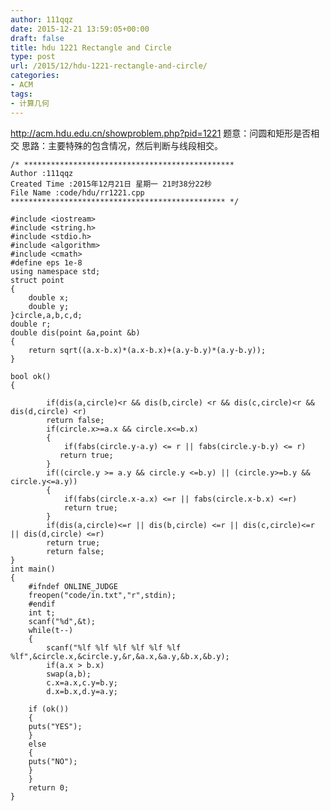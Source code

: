 ```yaml
---
author: 111qqz
date: 2015-12-21 13:59:05+00:00
draft: false
title: hdu 1221 Rectangle and Circle
type: post
url: /2015/12/hdu-1221-rectangle-and-circle/
categories:
- ACM
tags:
- 计算几何
---
```


http://acm.hdu.edu.cn/showproblem.php?pid=1221
题意：问圆和矩形是否相交
思路：主要特殊的包含情况，然后判断与线段相交。
 

    
    /* ***********************************************
    Author :111qqz
    Created Time :2015年12月21日 星期一 21时38分22秒
    File Name :code/hdu/rr1221.cpp
    ************************************************ */
    
    #include <iostream>
    #include <string.h>
    #include <stdio.h>
    #include <algorithm>
    #include <cmath>
    #define eps 1e-8
    using namespace std;
    struct point
    {
        double x;
        double y;
    }circle,a,b,c,d;
    double r;
    double dis(point &a,point &b)
    {
        return sqrt((a.x-b.x)*(a.x-b.x)+(a.y-b.y)*(a.y-b.y));
    }
    
    bool ok()
    {
    
            if(dis(a,circle)<r && dis(b,circle) <r && dis(c,circle)<r && dis(d,circle) <r)
            return false;
            if(circle.x>=a.x && circle.x<=b.x)
            {
                if(fabs(circle.y-a.y) <= r || fabs(circle.y-b.y) <= r)
               return true;
            }
            if((circle.y >= a.y && circle.y <=b.y) || (circle.y>=b.y && circle.y<=a.y))
            {
                if(fabs(circle.x-a.x) <=r || fabs(circle.x-b.x) <=r)
                return true;
            }
            if(dis(a,circle)<=r || dis(b,circle) <=r || dis(c,circle)<=r || dis(d,circle) <=r)
            return true;
            return false;
    }
    int main()
    {
        #ifndef ONLINE_JUDGE
    	freopen("code/in.txt","r",stdin);
        #endif
        int t;
        scanf("%d",&t);
        while(t--)
        {
            scanf("%lf %lf %lf %lf %lf %lf %lf",&circle.x,&circle.y,&r,&a.x,&a.y,&b.x,&b.y);
            if(a.x > b.x)
            swap(a,b);
            c.x=a.x,c.y=b.y;
            d.x=b.x,d.y=a.y;
        
        if (ok())
        {
    	puts("YES");
        }
        else
        {
    	puts("NO");
        }
        }
        return 0;
    }
    




